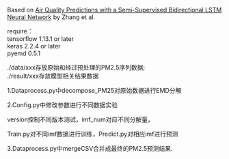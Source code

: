 Based on [Air Quality Predictions with a Semi-Supervised Bidirectional LSTM Neural Network](https://www.doi.org/10.1016/j.apr.2020.09.003) by Zhang et al.

require：\
tensorflow 1.13.1 or later\
keras 2.2.4 or later\
pyemd 0.5.1

./data/xxx存放原始和经过预处理的PM2.5序列数据;\
./result/xxx存放模型相关结果数据

1.Dataprocess.py中decompose_PM25对原始数据进行EMD分解

2.Config.py中修改参数进行不同数据实验

version控制不同版本测试，imf_num对应不同分解量，

Train.py对不同imf数据进行训练，Predict.py对相应imf进行预测

3.Dataprocess.py中mergeCSV合并成最终的PM2.5预测结果.